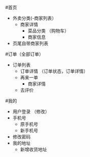 #首页
* 外卖分类(-商家列表） 
    * 商家详情
        * 菜品分类 （购物车）
        * 商家信息
* 页尾自带商家列表

#订单（全部订单）
* 订单列表
    * 订单详情 （订单状态，订单详情）
    * 再来一单
        * 商家详情
    * 去评价


#我的
* 用户登录 （修改）
* 手机号
    * 原手机号
    * 新手机号
* 修改密码
* 我的地址
    * 新增收货地址
    
    